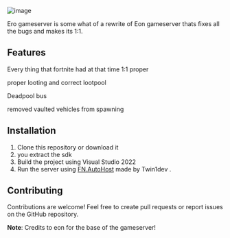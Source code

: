 ![image](https://github.com/user-attachments/assets/8c265350-d49e-4e83-8a30-dc241624fe2f)


Ero gameserver is some what of a rewrite of Eon gameserver thats fixes all the bugs and makes its 1:1.

## Features

Every thing that fortnite had at that time 1:1 proper

proper looting and correct lootpool

Deadpool bus

removed vaulted vehicles from spawning

## Installation

1. Clone this repository or download it
2. you extract the sdk
3. Build the project using Visual Studio 2022
4. Run the server using [FN.AutoHost](https://github.com/Twin1dev/FN.AutoHost) made by Twin1dev .
## Contributing

Contributions are welcome! Feel free to create pull requests or report issues on the GitHub repository.

**Note**: Credits to eon for the base of the gameserver! 

